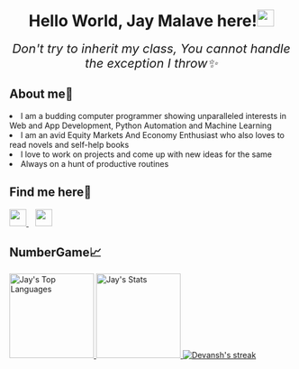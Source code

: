 
<div align = "center">
  <h1>Hello World, Jay Malave here!<img src="https://raw.githubusercontent.com/MartinHeinz/MartinHeinz/master/wave.gif" width="30px"> </h1>
    <p align="center" style="font-size:22px;margin-top:0;border:none">
        <i>
         Don't try to inherit my class,
          You cannot handle the exception I throw✨ 
        </i>
    </p>
    </div>
<div>
  <h2>About me📛</h2>
  <p>
    <li>I am a budding computer programmer showing unparalleled interests in Web and App Development, Python Automation and Machine Learning</li>
    <li>I am an avid Equity Markets And Economy Enthusiast who also loves to read novels and self-help books</li>
    <li>I love to work on projects and come up with new ideas for the same</li>
    <li>Always on a hunt of productive routines</li>
  </p>
</div>

<h2>Find me here🔗 </h2> 
    <a href="https://www.linkedin.com/in/jay-malave-0098a01ba/">
        <img height="30" src="https://img.shields.io/badge/linkedin-blue.svg?&style=for-the-badge&logo=linkedin&logoColor=white"/>
    </a>&nbsp;&nbsp;
<a href="https://www.instagram.com/jay.malave/"><img height="30" src="https://img.shields.io/badge/instagram-C13584.svg?&style=for-the-badge&logo=instagram&logoColor=white"></a>

<h2>NumberGame📈</h2>

<a href="https://github.com/twilight-warlock">
<img height="150" src="https://github-readme-stats.vercel.app/api/top-langs/?username=jaymalave&&hide_title=false&hide_border=true&layout=compact&langs_count=8&exclude_repo=comp426&text_color=fff7ff&icon_color=ffffff&bg_color=151515" alt="Jay's Top Languages" />

<a href="https://github.com/twilight-warlock">
<img height="150" src="https://github-readme-stats.vercel.app/api?username=jaymalave&hide_title=false&hide_border=true&show_icons=true&include_all_commits=true&count_private=true&line_height=21&text_color=fff7ff&icon_color=ffffff&bg_color=151515" alt="Jay's Stats" />
</a>

<a href="https://github.com/twilight-warlock">
    <img title="🔥 Get streak stats for your profile at git.io/streak-stats" alt="Devansh's streak" src="http://github-readme-streak-stats.herokuapp.com?user=jaymalave&theme=tokyonight&hide_border=true"/>
</a>
